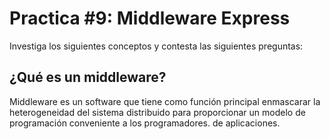 # Practica #9: Middleware Express

Investiga los siguientes conceptos y contesta las siguientes preguntas:

## ¿Qué es un middleware?

Middleware es un software que tiene como función principal enmascarar la heterogeneidad del sistema distribuido para proporcionar un modelo de programación conveniente a los programadores. de aplicaciones.